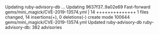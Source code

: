 Updating ruby-advisory-db ...
Updating 9637f37..9a02e69
Fast-forward
 gems/mini_magick/CVE-2019-13574.yml |   14 ++++++++++++++
 1 files changed, 14 insertions(+), 0 deletions(-)
 create mode 100644 gems/mini_magick/CVE-2019-13574.yml
Updated ruby-advisory-db
ruby-advisory-db: 382 advisories
